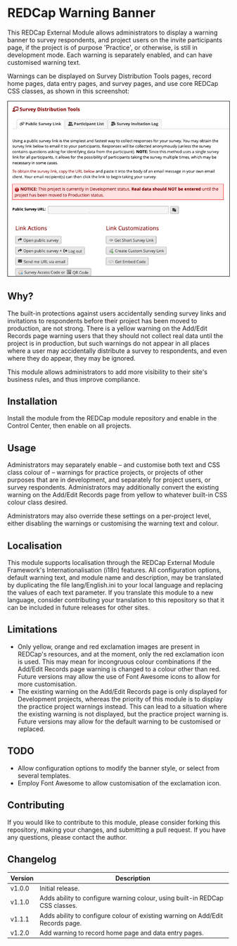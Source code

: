 # REDCap Warning Banner

This REDCap External Module allows administrators to display a warning banner to survey respondents, and project users on the invite participants page, if the project is of purpose 'Practice', or otherwise, is still in development mode. Each warning is separately enabled, and can have customised warning text.

Warnings can be displayed on Survey Distribution Tools pages, record home pages, data entry pages, and survey pages, and use core REDCap CSS classes, as shown in this screenshot:

<img src="WarningBanner.png" style="width: 800px; border: 1px solid;"/>

## Why?

The built-in protections against users accidentally sending survey links and invitations to respondents before their project has been moved to production, are not strong. There is a yellow warning on the Add/Edit Records page warning users that they should not collect real data until the project is in production, but such warnings do not appear in all places where a user may accidentally distribute a survey to respondents, and even where they do appear, they may be ignored.

This module allows administrators to add more visibility to their site's business rules, and thus improve compliance.

## Installation

Install the module from the REDCap module repository and enable in the Control Center, then enable on all projects.

## Usage

Administrators may separately enable – and customise both text and CSS class colour of – warnings for practice projects, or projects of other purposes that are in development, and separately for project users, or survey respondents. Administrators may additionally convert the existing warning on the Add/Edit Records page from yellow to whatever built-in CSS colour class desired.

Administrators may also override these settings on a per-project level, either disabling the warnings or customising the warning text and colour.

## Localisation

This module supports localisation through the REDCap External Module Framework's Internationalisation (i18n) features. All configuration options, default warning text, and module name and description, may be translated by duplicating the file lang/English.ini to your local language and replacing the values of each text parameter. If you translate this module to a new language, consider contributing your translation to this repository so that it can be included in future releases for other sites.

## Limitations

- Only yellow, orange and red exclamation images are present in REDCap's resources, and at the moment, only the red exclamation icon is used. This may mean for incongruous colour combinations if the Add/Edit Records page warning is changed to a colour other than red. Future versions may allow the use of Font Awesome icons to allow for more customisation.
- The existing warning on the Add/Edit Records page is only displayed for Development projects, whereas the priority of this module is to display the practice project warnings instead. This can lead to a situation where the existing warning is not displayed, but the practice project warning is. Future versions may allow for the default warning to be customised or replaced.

## TODO

- Allow configuration options to modify the banner style, or select from several templates.
- Employ Font Awesome to allow customisation of the exclamation icon.

## Contributing

If you would like to contribute to this module, please consider forking this repository, making your changes, and submitting a pull request. If you have any questions, please contact the author.

## Changelog

| Version | Description                                                                                           |
| ------- | --------------------                                                                                  |
| v1.0.0  | Initial release.                                                                                      |
| v1.1.0  | Adds ability to configure warning colour, using built-in REDCap CSS classes.                          |
| v1.1.1  | Adds ability to configure colour of existing warning on Add/Edit Records page.                        |
| v1.2.0  | Add warning to record home page and data entry pages.                                                 |
